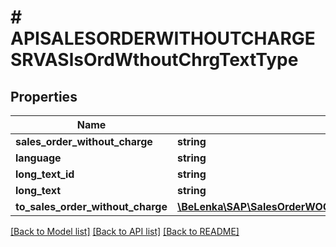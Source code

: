 # # APISALESORDERWITHOUTCHARGESRVASlsOrdWthoutChrgTextType

## Properties

Name | Type | Description | Notes
------------ | ------------- | ------------- | -------------
**sales_order_without_charge** | **string** |  | [optional]
**language** | **string** |  | [optional]
**long_text_id** | **string** |  | [optional]
**long_text** | **string** |  | [optional]
**to_sales_order_without_charge** | [**\BeLenka\SAP\SalesOrderWOCharge\Model\APISALESORDERWITHOUTCHARGESRVASalesOrderWithoutChargeType**](APISALESORDERWITHOUTCHARGESRVASalesOrderWithoutChargeType.md) |  | [optional]

[[Back to Model list]](../../README.md#models) [[Back to API list]](../../README.md#endpoints) [[Back to README]](../../README.md)
